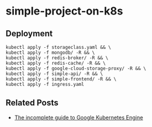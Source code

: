 # simple-project-on-k8s

## Deployment

```console
kubectl apply -f storageclass.yaml && \
kubectl apply -f mongodb/ -R && \
kubectl apply -f redis-broker/ -R && \
kubectl apply -f redis-cache/ -R && \
kubectl apply -f google-cloud-storage-proxy/ -R && \
kubectl apply -f simple-api/ -R && \
kubectl apply -f simple-frontend/ -R && \
kubectl apply -f ingress.yaml
```

## Related Posts

- [The incomplete guide to Google Kubernetes Engine](https://vinta.ws/code/the-complete-guide-to-google-kubernetes-engine-gke.html)
